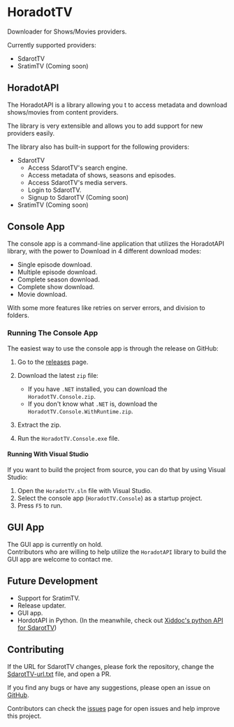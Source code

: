# HoradotTV

Downloader for Shows/Movies providers.

Currently supported providers:
- SdarotTV
- SratimTV (Coming soon)

## HoradotAPI

The HoradotAPI is a library allowing you t to access metadata and download shows/movies from content providers.

The library is very extensible and allows you to add support for new providers easily.

The library also has built-in support for the following providers:
- SdarotTV
   - Access SdarotTV's search engine.
   - Access metadata of shows, seasons and episodes.
   - Access SdarotTV's media servers.
   - Login to SdarotTV.
   - Signup to SdarotTV (Coming soon)
- SratimTV (Coming soon)

## Console App

The console app is a command-line application that utilizes the HoradotAPI library, with the power to Download in 4 different download modes:

- Single episode download.
- Multiple episode download.
- Complete season download.
- Complete show download.
- Movie download.

With some more features like retries on server errors, and division to folders.

### Running The Console App

The easiest way to use the console app is through the release on GitHub:

1. Go to the [releases](https://github.com/yairp03/HoradotTV/releases) page.

2. Download the latest `zip` file:
   - If you have `.NET` installed, you can download the `HoradotTV.Console.zip`.
   - If you don't know what `.NET` is, download the `HoradotTV.Console.WithRuntime.zip`.

3. Extract the zip.

4. Run the `HoradotTV.Console.exe` file.

#### Running With Visual Studio

If you want to build the project from source, you can do that by using Visual Studio:

1. Open the `HoradotTV.sln` file with Visual Studio.
2. Select the console app (`HoradotTV.Console`) as a startup project.
3. Press `F5` to run.

## GUI App

The GUI app is currently on hold.  
Contributors who are willing to help utilize the `HoradotAPI` library to build the GUI app are welcome to contact me.

## Future Development

- Support for SratimTV.
- Release updater.
- GUI app.
- HordotAPI in Python. (In the meanwhile, check out [Xiddoc's python API for SdarotTV](https://github.com/Xiddoc/PySdarot))

## Contributing

If the URL for SdarotTV changes, please fork the repository, change the [SdarotTV-url.txt](/Resources/SdarotTV-url.txt) file, and open a PR.

If you find any bugs or have any suggestions, please open an issue on [GitHub](https://github.com/yairp03/HoradotTV/issues).

Contributors can check the [issues](https://github.com/yairp03/HoradotTV/issues) page for open issues and help improve this project.
